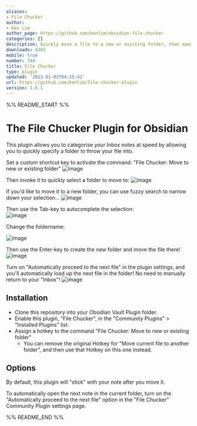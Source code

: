 ```yaml
---
aliases:
- File Chucker
author:
- Ken Lim
author_page: https://github.com/kenlim/obsidian-file-chucker
categories: []
description: Quickly move a file to a new or existing folder, then open the next file.
downloads: 4202
mobile: true
number: 744
title: File Chucker
type: plugin
updated: '2023-01-03T04:25:43'
url: https://github.com/kenlim/file-chucker-plugin
version: 1.0.1
---
```


%% README_START %%

# The File Chucker Plugin for Obsidian

This plugin allows you to categorise your Inbox notes at speed by allowing you to quickly specify a folder to throw your file into.

Set a custom shortcut key to activate the command: "File Chucker: Move to new or existing folder"
![image](https://user-images.githubusercontent.com/111891/210280526-ce210fdc-383d-4eeb-93b6-c934c368b3cf.png)

Then invoke it to quickly select a folder to move to:
![image](https://user-images.githubusercontent.com/111891/210280550-db816b63-efab-4cfd-91dd-c8e4e33c551e.png)

If you'd like to move it to a new folder, you can use fuzzy search to narrow down your selection...
![image](https://user-images.githubusercontent.com/111891/210280639-c471afc0-28c0-4e85-82a7-d0ddc0b3133e.png)

Then use the Tab-key to autocomplete the selection: 	
![image](https://user-images.githubusercontent.com/111891/210280669-6cca1bbb-87a4-411d-88bf-6a3b0e52e0f8.png)

Change the foldername:

![image](https://user-images.githubusercontent.com/111891/210280693-f8cc8253-f99b-4e25-bd19-f98db5149e33.png)

Then use the Enter-key to create the new folder and move the file there!
![image](https://user-images.githubusercontent.com/111891/210280714-9281197a-2edb-48c5-9639-82f489b40900.png)

Turn on "Automatically proceed to the next file" in the plugin settings, and you'll automatically load up the next file in the folder! No need to manually return to your "Inbox"!
![image](https://user-images.githubusercontent.com/111891/210280759-1e940f4c-aed6-466b-b7bc-8f54d3dbf078.png)




## Installation

-   Clone this repository into your Obsidian Vault Plugin folder.
-   Enable this plugin, "File Chucker", in the "Community Plugins" > "Installed Plugins" list.
-   Assign a hotkey to the command "File Chucker: Move to new or existing folder"
    -   You can remove the original Hotkey for "Move current file to another folder", and then use that Hotkey on this one instead.

## Options

By default, this plugin will "stick" with your note after you move it.

To automatically open the next note in the current folder, turn on the "Automatically proceed to the next file" option in the "File Chucker" Community Plugin settings page.


%% README_END %%